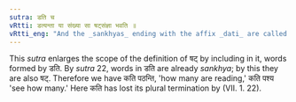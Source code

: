 ```yaml
---
sutra: डति च
vRtti: डत्यन्ता या संख्या सा षट्संज्ञा भवति ॥
vRtti_eng: "And the _sankhyas_ ending with the affix _dati_ are called _shat_."
---
```

This _sutra_ enlarges the scope of the definition of षट् by including in it, words formed by डति. By _sutra_ 22, words in डति are already _sankhya_; by this they are also षट्. Therefore we have कति पठन्ति, 'how many are reading,' कति पश्य 'see how many.' Here कति has lost its plural termination by (VII. 1. 22).
